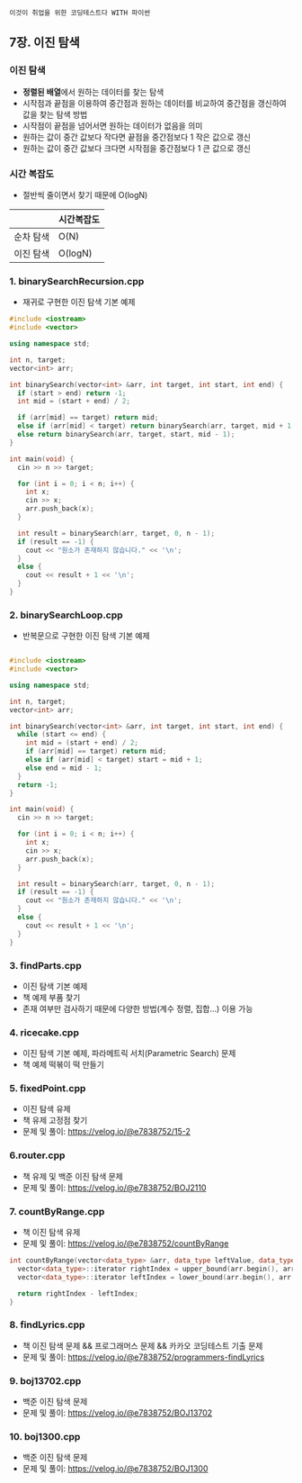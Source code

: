 `이것이 취업을 위한 코딩테스트다 WITH 파이썬`

## 7장. 이진 탐색
### 이진 탐색
- **정렬된 배열**에서 원하는 데이터를 찾는 탐색
- 시작점과 끝점을 이용하여 중간점과 원하는 데이터를 비교하여 중간점을 갱신하여 값을 찾는 탐색 방법
- 시작점이 끝점을 넘어서면 원하는 데이터가 없음을 의미
- 원하는 값이 중간 값보다 작다면 끝점을 중간점보다 1 작은 값으로 갱신
- 원하는 값이 중간 값보다 크다면 시작점을 중간점보다 1 큰 값으로 갱신

### 시간 복잡도
- 절반씩 줄이면서 찾기 때문에 O(logN)
  
||시간복잡도|
|------|---|
|순차 탐색|O(N)|
|이진 탐색|O(logN)|


### 1. binarySearchRecursion.cpp
- 재귀로 구현한 이진 탐색 기본 예제
```cpp
#include <iostream>
#include <vector>

using namespace std;

int n, target;
vector<int> arr;

int binarySearch(vector<int> &arr, int target, int start, int end) {
  if (start > end) return -1;
  int mid = (start + end) / 2;

  if (arr[mid] == target) return mid;
  else if (arr[mid] < target) return binarySearch(arr, target, mid + 1, end);
  else return binarySearch(arr, target, start, mid - 1);
}

int main(void) {
  cin >> n >> target;

  for (int i = 0; i < n; i++) {
    int x;
    cin >> x;
    arr.push_back(x);
  }

  int result = binarySearch(arr, target, 0, n - 1);
  if (result == -1) {
    cout << "원소가 존재하지 않습니다." << '\n';
  }
  else {
    cout << result + 1 << '\n';
  }
}
```
### 2. binarySearchLoop.cpp
- 반복문으로 구현한 이진 탐색 기본 예제

```cpp

#include <iostream>
#include <vector>

using namespace std;

int n, target;
vector<int> arr;

int binarySearch(vector<int> &arr, int target, int start, int end) {
  while (start <= end) {
    int mid = (start + end) / 2;
    if (arr[mid] == target) return mid;
    else if (arr[mid] < target) start = mid + 1;
    else end = mid - 1;
  }
  return -1;
}

int main(void) {
  cin >> n >> target;

  for (int i = 0; i < n; i++) {
    int x;
    cin >> x;
    arr.push_back(x);
  }

  int result = binarySearch(arr, target, 0, n - 1);
  if (result == -1) {
    cout << "원소가 존재하지 않습니다." << '\n';
  }
  else {
    cout << result + 1 << '\n';
  }
}
```

### 3. findParts.cpp
- 이진 탐색 기본 예제
- 책 예제 부품 찾기
- 존재 여부만 검사하기 때문에 다양한 방법(계수 정렬, 집합...) 이용 가능

### 4. ricecake.cpp
- 이진 탐색 기본 예제, 파라메트릭 서치(Parametric Search) 문제
- 책 예제 떡볶이 떡 만들기

### 5. fixedPoint.cpp
- 이진 탐색 유제
- 책 유제 고정점 찾기
- 문제 및 풀이: https://velog.io/@e7838752/15-2

### 6.router.cpp
- 책 유제 및 백준 이진 탐색 문제
- 문제 및 풀이: https://velog.io/@e7838752/BOJ2110

### 7. countByRange.cpp
- 책 이진 탐색 유제
- 문제 및 풀이: https://velog.io/@e7838752/countByRange
```cpp
int countByRange(vector<data_type> &arr, data_type leftValue, data_type rightValue) {
  vector<data_type>::iterator rightIndex = upper_bound(arr.begin(), arr.end(), rightValue);
  vector<data_type>::iterator leftIndex = lower_bound(arr.begin(), arr.end(), leftValue);

  return rightIndex - leftIndex;
}
```

### 8. findLyrics.cpp
- 책 이진 탐색 문제 && 프로그래머스 문제 && 카카오 코딩테스트 기출 문제
- 문제 및 풀이: https://velog.io/@e7838752/programmers-findLyrics

### 9. boj13702.cpp
- 백준 이진 탐색 문제
- 문제 및 풀이: https://velog.io/@e7838752/BOJ13702

### 10. boj1300.cpp
- 백준 이진 탐색 문제
- 문제 및 풀이: https://velog.io/@e7838752/BOJ1300